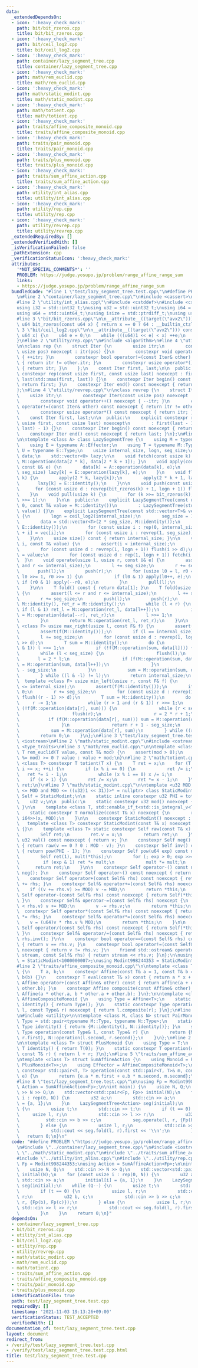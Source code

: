 ```yaml
---
data:
  _extendedDependsOn:
  - icon: ':heavy_check_mark:'
    path: bit/bit_rzeros.cpp
    title: bit/bit_rzeros.cpp
  - icon: ':heavy_check_mark:'
    path: bit/ceil_log2.cpp
    title: bit/ceil_log2.cpp
  - icon: ':heavy_check_mark:'
    path: container/lazy_segment_tree.cpp
    title: container/lazy_segment_tree.cpp
  - icon: ':heavy_check_mark:'
    path: math/rem_euclid.cpp
    title: math/rem_euclid.cpp
  - icon: ':heavy_check_mark:'
    path: math/static_modint.cpp
    title: math/static_modint.cpp
  - icon: ':heavy_check_mark:'
    path: math/totient.cpp
    title: math/totient.cpp
  - icon: ':heavy_check_mark:'
    path: traits/affine_composite_monoid.cpp
    title: traits/affine_composite_monoid.cpp
  - icon: ':heavy_check_mark:'
    path: traits/pair_monoid.cpp
    title: traits/pair_monoid.cpp
  - icon: ':heavy_check_mark:'
    path: traits/plus_monoid.cpp
    title: traits/plus_monoid.cpp
  - icon: ':heavy_check_mark:'
    path: traits/sum_affine_action.cpp
    title: traits/sum_affine_action.cpp
  - icon: ':heavy_check_mark:'
    path: utility/int_alias.cpp
    title: utility/int_alias.cpp
  - icon: ':heavy_check_mark:'
    path: utility/rep.cpp
    title: utility/rep.cpp
  - icon: ':heavy_check_mark:'
    path: utility/revrep.cpp
    title: utility/revrep.cpp
  _extendedRequiredBy: []
  _extendedVerifiedWith: []
  _isVerificationFailed: false
  _pathExtension: cpp
  _verificationStatusIcon: ':heavy_check_mark:'
  attributes:
    '*NOT_SPECIAL_COMMENTS*': ''
    PROBLEM: https://judge.yosupo.jp/problem/range_affine_range_sum
    links:
    - https://judge.yosupo.jp/problem/range_affine_range_sum
  bundledCode: "#line 1 \"test/lazy_segment_tree.test.cpp\"\n#define PROBLEM \"https://judge.yosupo.jp/problem/range_affine_range_sum\"\
    \n#line 2 \"container/lazy_segment_tree.cpp\"\n#include <cassert>\n#include <vector>\n\
    #line 2 \"utility/int_alias.cpp\"\n#include <cstddef>\n#include <cstdint>\n\n\
    using i32 = std::int32_t;\nusing u32 = std::uint32_t;\nusing i64 = std::int64_t;\n\
    using u64 = std::uint64_t;\nusing isize = std::ptrdiff_t;\nusing usize = std::size_t;\n\
    #line 3 \"bit/bit_rzeros.cpp\"\n\n__attribute__((target(\"avx2\"))) constexpr\
    \ u64 bit_rzeros(const u64 x) { return x == 0 ? 64 : __builtin_ctzll(x); }\n#line\
    \ 3 \"bit/ceil_log2.cpp\"\n\n__attribute__((target(\"avx2\"))) constexpr u64 ceil_log2(const\
    \ u64 x) {\n    u64 e = 0;\n    while (((u64)1 << e) < x) ++e;\n    return e;\n\
    }\n#line 2 \"utility/rep.cpp\"\n#include <algorithm>\n#line 4 \"utility/rep.cpp\"\
    \n\nclass rep {\n    struct Iter {\n        usize itr;\n        constexpr Iter(const\
    \ usize pos) noexcept : itr(pos) {}\n        constexpr void operator++() noexcept\
    \ { ++itr; }\n        constexpr bool operator!=(const Iter& other) const noexcept\
    \ { return itr != other.itr; }\n        constexpr usize operator*() const noexcept\
    \ { return itr; }\n    };\n    const Iter first, last;\n\n  public:\n    explicit\
    \ constexpr rep(const usize first, const usize last) noexcept : first(first),\
    \ last(std::max(first, last)) {}\n    constexpr Iter begin() const noexcept {\
    \ return first; }\n    constexpr Iter end() const noexcept { return last; }\n\
    };\n#line 4 \"utility/revrep.cpp\"\n\nclass revrep {\n    struct Iter {\n    \
    \    usize itr;\n        constexpr Iter(const usize pos) noexcept : itr(pos) {}\n\
    \        constexpr void operator++() noexcept { --itr; }\n        constexpr bool\
    \ operator!=(const Iter& other) const noexcept { return itr != other.itr; }\n\
    \        constexpr usize operator*() const noexcept { return itr; }\n    };\n\
    \    const Iter first, last;\n\n  public:\n    explicit constexpr revrep(const\
    \ usize first, const usize last) noexcept\n        : first(last - 1), last(std::min(first,\
    \ last) - 1) {}\n    constexpr Iter begin() const noexcept { return first; }\n\
    \    constexpr Iter end() const noexcept { return last; }\n};\n#line 9 \"container/lazy_segment_tree.cpp\"\
    \n\ntemplate <class A> class LazySegmentTree {\n    using M = typename A::Monoid;\n\
    \    using E = typename A::Effector;\n    using T = typename M::Type;\n    using\
    \ U = typename E::Type;\n    usize internal_size, logn, seg_size;\n    std::vector<T>\
    \ data;\n    std::vector<U> lazy;\n\n    void fetch(const usize k) { data[k] =\
    \ M::operation(data[2 * k], data[2 * k + 1]); }\n    void apply(const usize k,\
    \ const U& e) {\n        data[k] = A::operation(data[k], e);\n        if (k <\
    \ seg_size) lazy[k] = E::operation(lazy[k], e);\n    }\n    void flush(const usize\
    \ k) {\n        apply(2 * k, lazy[k]);\n        apply(2 * k + 1, lazy[k]);\n \
    \       lazy[k] = E::identity();\n    }\n\n    void push(const usize k) {\n  \
    \      for (const usize d : revrep(bit_rzeros(k) + 1, logn + 1)) flush(k >> d);\n\
    \    }\n    void pull(usize k) {\n        for (k >>= bit_rzeros(k); k > 1;) fetch(k\
    \ >>= 1);\n    }\n\n  public:\n    explicit LazySegmentTree(const usize size =\
    \ 0, const T& value = M::identity())\n        : LazySegmentTree(std::vector<T>(size,\
    \ value)) {}\n    explicit LazySegmentTree(const std::vector<T>& vec) : internal_size(vec.size())\
    \ {\n        logn = ceil_log2(internal_size);\n        seg_size = 1 << logn;\n\
    \        data = std::vector<T>(2 * seg_size, M::identity());\n        lazy = std::vector<U>(seg_size,\
    \ E::identity());\n        for (const usize i : rep(0, internal_size)) data[seg_size\
    \ + i] = vec[i];\n        for (const usize i : revrep(1, seg_size)) fetch(i);\n\
    \    }\n\n    usize size() const { return internal_size; }\n\n    void assign(usize\
    \ i, const T& value) {\n        assert(i < internal_size);\n        i += seg_size;\n\
    \        for (const usize d : revrep(1, logn + 1)) flush(i >> d);\n        data[i]\
    \ = value;\n        for (const usize d : rep(1, logn + 1)) fetch(i >> d);\n  \
    \  }\n    void operate(usize l, usize r, const U& e) {\n        assert(l <= r\
    \ and r <= internal_size);\n        l += seg_size;\n        r += seg_size;\n \
    \       push(l);\n        push(r);\n        for (usize l0 = l, r0 = r; l0 < r0;\
    \ l0 >>= 1, r0 >>= 1) {\n            if (l0 & 1) apply(l0++, e);\n           \
    \ if (r0 & 1) apply(--r0, e);\n        }\n        pull(l);\n        pull(r);\n\
    \    }\n\n    T fold() const { return data[1]; }\n    T fold(usize l, usize r)\
    \ {\n        assert(l <= r and r <= internal_size);\n        l += seg_size;\n\
    \        r += seg_size;\n        push(l);\n        push(r);\n        T ret_l =\
    \ M::identity(), ret_r = M::identity();\n        while (l < r) {\n           \
    \ if (l & 1) ret_l = M::operation(ret_l, data[l++]);\n            if (r & 1) ret_r\
    \ = M::operation(data[--r], ret_r);\n            l >>= 1;\n            r >>= 1;\n\
    \        }\n        return M::operation(ret_l, ret_r);\n    }\n\n    template\
    \ <class F> usize max_right(usize l, const F& f) {\n        assert(l <= internal_size);\n\
    \        assert(f(M::identity()));\n        if (l == internal_size) return internal_size;\n\
    \        l += seg_size;\n        for (const usize d : revrep(1, logn + 1)) flush(l\
    \ >> d);\n        T sum = M::identity();\n        do {\n            while (!(l\
    \ & 1)) l >>= 1;\n            if (!f(M::operation(sum, data[l]))) {\n        \
    \        while (l < seg_size) {\n                    flush(l);\n             \
    \       l = 2 * l;\n                    if (f(M::operation(sum, data[l]))) sum\
    \ = M::operation(sum, data[l++]);\n                }\n                return l\
    \ - seg_size;\n            }\n            sum = M::operation(sum, data[l++]);\n\
    \        } while ((l & -l) != l);\n        return internal_size;\n    }\n\n  \
    \  template <class F> usize min_left(usize r, const F& f) {\n        assert(r\
    \ <= internal_size);\n        assert(f(M::identity()));\n        if (r == 0) return\
    \ 0;\n        r += seg_size;\n        for (const usize d : revrep(1, logn + 1))\
    \ flush((r - 1) >> d);\n        T sum = M::identity();\n        do {\n       \
    \     r -= 1;\n            while (r > 1 and (r & 1)) r >>= 1;\n            if\
    \ (!f(M::operation(data[r], sum))) {\n                while (r < seg_size) {\n\
    \                    flush(r);\n                    r = 2 * r + 1;\n         \
    \           if (f(M::operation(data[r], sum))) sum = M::operation(data[r--], sum);\n\
    \                }\n                return r + 1 - seg_size;\n            }\n\
    \            sum = M::operation(data[r], sum);\n        } while ((r & -r) != r);\n\
    \        return 0;\n    }\n};\n#line 3 \"test/lazy_segment_tree.test.cpp\"\n#include\
    \ <iostream>\n#line 2 \"math/static_modint.cpp\"\n#include <ostream>\n#include\
    \ <type_traits>\n#line 3 \"math/rem_euclid.cpp\"\n\ntemplate <class T> constexpr\
    \ T rem_euclid(T value, const T& mod) {\n    assert(mod > 0);\n    return (value\
    \ %= mod) >= 0 ? value : value + mod;\n}\n#line 2 \"math/totient.cpp\"\n\ntemplate\
    \ <class T> constexpr T totient(T x) {\n    T ret = x;\n    for (T i = 2; i *\
    \ i <= x; ++i) {\n        if (x % i == 0) {\n            ret /= i;\n         \
    \   ret *= i - 1;\n            while (x % i == 0) x /= i;\n        }\n    }\n\
    \    if (x > 1) {\n        ret /= x;\n        ret *= x - 1;\n    }\n    return\
    \ ret;\n}\n#line 7 \"math/static_modint.cpp\"\n\ntemplate <u32 MOD, std::enable_if_t<((u32)1\
    \ <= MOD and MOD <= ((u32)1 << 31))>* = nullptr> class StaticModint {\n    using\
    \ Self = StaticModint;\n\n    static inline constexpr u32 PHI = totient(MOD);\n\
    \    u32 v;\n\n  public:\n    static constexpr u32 mod() noexcept { return MOD;\
    \ }\n\n    template <class T, std::enable_if_t<std::is_integral_v<T>>* = nullptr>\n\
    \    static constexpr T normalize(const T& x) noexcept {\n        return rem_euclid<std::common_type_t<T,\
    \ i64>>(x, MOD);\n    }\n\n    constexpr StaticModint() noexcept : v(0) {}\n \
    \   template <class T> constexpr StaticModint(const T& x) noexcept : v(normalize(x))\
    \ {}\n    template <class T> static constexpr Self raw(const T& x) noexcept {\n\
    \        Self ret;\n        ret.v = x;\n        return ret;\n    }\n\n    constexpr\
    \ u32 val() const noexcept { return v; }\n    constexpr Self neg() const noexcept\
    \ { return raw(v == 0 ? 0 : MOD - v); }\n    constexpr Self inv() const noexcept\
    \ { return pow(PHI - 1); }\n    constexpr Self pow(u64 exp) const noexcept {\n\
    \        Self ret(1), mult(*this);\n        for (; exp > 0; exp >>= 1) {\n   \
    \         if (exp & 1) ret *= mult;\n            mult *= mult;\n        }\n  \
    \      return ret;\n    }\n\n    constexpr Self operator-() const noexcept { return\
    \ neg(); }\n    constexpr Self operator~() const noexcept { return inv(); }\n\n\
    \    constexpr Self operator+(const Self& rhs) const noexcept { return Self(*this)\
    \ += rhs; }\n    constexpr Self& operator+=(const Self& rhs) noexcept {\n    \
    \    if ((v += rhs.v) >= MOD) v -= MOD;\n        return *this;\n    }\n\n    constexpr\
    \ Self operator-(const Self& rhs) const noexcept { return Self(*this) -= rhs;\
    \ }\n    constexpr Self& operator-=(const Self& rhs) noexcept {\n        if (v\
    \ < rhs.v) v += MOD;\n        v -= rhs.v;\n        return *this;\n    }\n\n  \
    \  constexpr Self operator*(const Self& rhs) const noexcept { return Self(*this)\
    \ *= rhs; }\n    constexpr Self& operator*=(const Self& rhs) noexcept {\n    \
    \    v = (u64)v * rhs.v % MOD;\n        return *this;\n    }\n\n    constexpr\
    \ Self operator/(const Self& rhs) const noexcept { return Self(*this) /= rhs;\
    \ }\n    constexpr Self& operator/=(const Self& rhs) noexcept { return *this *=\
    \ rhs.inv(); }\n\n    constexpr bool operator==(const Self& rhs) const noexcept\
    \ { return v == rhs.v; }\n    constexpr bool operator!=(const Self& rhs) const\
    \ noexcept { return v != rhs.v; }\n    friend std::ostream& operator<<(std::ostream&\
    \ stream, const Self& rhs) { return stream << rhs.v; }\n};\n\nusing Modint1000000007\
    \ = StaticModint<1000000007>;\nusing Modint998244353 = StaticModint<998244353>;\n\
    #line 2 \"traits/affine_composite_monoid.cpp\"\n\ntemplate <class T> struct Affine\
    \ {\n    T a, b;\n    constexpr Affine(const T& a = 1, const T& b = 0) : a(a),\
    \ b(b) {}\n    constexpr T eval(const T& x) const { return a * x + b; }\n    constexpr\
    \ Affine operator+(const Affine& other) const { return affine(a + other.a, b +\
    \ other.b); }\n    constexpr Affine composite(const Affine& other) const { return\
    \ Affine(a * other.a, b * other.a + other.b); }\n};\n\ntemplate <class T> struct\
    \ AffineCompositeMonoid {\n    using Type = Affine<T>;\n    static constexpr Type\
    \ identity() { return Type(); }\n    static constexpr Type operation(const Type&\
    \ l, const Type& r) noexcept { return l.composite(r); }\n};\n#line 2 \"traits/pair_monoid.cpp\"\
    \n#include <utility>\n\ntemplate <class M, class N> struct PairMonoid {\n    using\
    \ Type = std::pair<typename M::Type, typename N::Type>;\n    static constexpr\
    \ Type identity() { return {M::identity(), N::identity()}; }\n    static constexpr\
    \ Type operation(const Type& l, const Type& r) {\n        return {M::operation(l.first,\
    \ r.first), N::operation(l.second, r.second)};\n    }\n};\n#line 2 \"traits/plus_monoid.cpp\"\
    \n\ntemplate <class T> struct PlusMonoid {\n    using Type = T;\n    static constexpr\
    \ T identity() { return T(0); }\n    static constexpr T operation(const T& l,\
    \ const T& r) { return l + r; }\n};\n#line 5 \"traits/sum_affine_action.cpp\"\n\
    \ntemplate <class T> struct SumAffineAction {\n    using Monoid = PairMonoid<PlusMonoid<T>,\
    \ PlusMonoid<T>>;\n    using Effector = AffineCompositeMonoid<T>;\n    static\
    \ constexpr std::pair<T, T> operation(const std::pair<T, T>& m, const Affine<T>&\
    \ e) {\n        return {e.a * m.first + e.b * m.second, m.second};\n    }\n};\n\
    #line 8 \"test/lazy_segment_tree.test.cpp\"\n\nusing Fp = Modint998244353;\nusing\
    \ Action = SumAffineAction<Fp>;\n\nint main() {\n    usize N, Q;\n    std::cin\
    \ >> N >> Q;\n    std::vector<std::pair<Fp, Fp>> initial(N);\n    for (const usize\
    \ i : rep(0, N)) {\n        u32 a;\n        std::cin >> a;\n        initial[i]\
    \ = {a, 1};\n    }\n    LazySegmentTree<Action> seg(initial);\n    while (Q--)\
    \ {\n        usize t;\n        std::cin >> t;\n        if (t == 0) {\n       \
    \     usize l, r;\n            std::cin >> l >> r;\n            u32 b, c;\n  \
    \          std::cin >> b >> c;\n            seg.operate(l, r, {Fp(b), Fp(c)});\n\
    \        } else {\n            usize l, r;\n            std::cin >> l >> r;\n\
    \            std::cout << seg.fold(l, r).first << '\\n';\n        }\n    }\n \
    \   return 0;\n}\n"
  code: "#define PROBLEM \"https://judge.yosupo.jp/problem/range_affine_range_sum\"\
    \n#include \"../container/lazy_segment_tree.cpp\"\n#include <iostream>\n#include\
    \ \"../math/static_modint.cpp\"\n#include \"../traits/sum_affine_action.cpp\"\n\
    #include \"../utility/int_alias.cpp\"\n#include \"../utility/rep.cpp\"\n\nusing\
    \ Fp = Modint998244353;\nusing Action = SumAffineAction<Fp>;\n\nint main() {\n\
    \    usize N, Q;\n    std::cin >> N >> Q;\n    std::vector<std::pair<Fp, Fp>>\
    \ initial(N);\n    for (const usize i : rep(0, N)) {\n        u32 a;\n       \
    \ std::cin >> a;\n        initial[i] = {a, 1};\n    }\n    LazySegmentTree<Action>\
    \ seg(initial);\n    while (Q--) {\n        usize t;\n        std::cin >> t;\n\
    \        if (t == 0) {\n            usize l, r;\n            std::cin >> l >>\
    \ r;\n            u32 b, c;\n            std::cin >> b >> c;\n            seg.operate(l,\
    \ r, {Fp(b), Fp(c)});\n        } else {\n            usize l, r;\n           \
    \ std::cin >> l >> r;\n            std::cout << seg.fold(l, r).first << '\\n';\n\
    \        }\n    }\n    return 0;\n}"
  dependsOn:
  - container/lazy_segment_tree.cpp
  - bit/bit_rzeros.cpp
  - utility/int_alias.cpp
  - bit/ceil_log2.cpp
  - utility/rep.cpp
  - utility/revrep.cpp
  - math/static_modint.cpp
  - math/rem_euclid.cpp
  - math/totient.cpp
  - traits/sum_affine_action.cpp
  - traits/affine_composite_monoid.cpp
  - traits/pair_monoid.cpp
  - traits/plus_monoid.cpp
  isVerificationFile: true
  path: test/lazy_segment_tree.test.cpp
  requiredBy: []
  timestamp: '2021-11-03 19:13:26+09:00'
  verificationStatus: TEST_ACCEPTED
  verifiedWith: []
documentation_of: test/lazy_segment_tree.test.cpp
layout: document
redirect_from:
- /verify/test/lazy_segment_tree.test.cpp
- /verify/test/lazy_segment_tree.test.cpp.html
title: test/lazy_segment_tree.test.cpp
---
```

